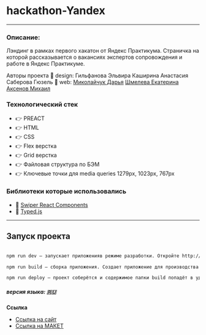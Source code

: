 # hackathon-Yandex
---

### Описание:
Лэндинг в рамках первого хакатон от Яндекс Практикума.
Страничка на которой рассказывается о вакансиях экспертов сопровождения и работе в Яндекс Практикуме.

Авторы проекта
🎨 design:
Гильфанова Эльвира
Каширина Анастасия
Саберова Гюзель
🔨 web:
[Миколайчук Дарья](https://github.com/dashimiko)
[Шмелева Екатерина](https://github.com/gutkati)
[Аксенов Михаил](https://aksenov-m.github.io/resume/)

### Технологический стек
* :point_right: PREACT
* :point_right: HTML
* :point_right: CSS
* :point_right: Flex верстка
* :point_right: Grid верстка
* :point_right: Файловая структура по БЭМ
* :point_right: Ключевые точки для media queries 1279px, 1023px, 767px

### Библиотеки которые использовались
* :rocket: [Swiper React Components](https://swiperjs.com/react)
* :rocket: [Typed.js](https://github.com/mattboldt/typed.js/)
---

## Запуск проекта
``` bash

npm run dev — запускает приложенияв режиме разработки. Откройте http://localhost:8080 , чтобы просмотреть его в браузере.

npm run build — сборка приложения. Создает приложение для производства в папку build.

npm run deploy — проект соберётся и содержимое папки build попадёт в удалённую ветку gh-pages

```

##### версия языка: :ru:

**Ссылка**

* [Ссылка на сайт](https://aksenov-m.github.io/hackathon-Yandex/)
* [Ссылка на МАКЕТ](https://www.figma.com/file/nr7UD2yRhD46RbhJox7iyW/Landing?node-id=612%3A15406&t=UuKNWk0Xaburw1HB-0)
